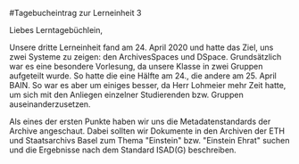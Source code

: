 #Tagebucheintrag zur Lerneinheit 3

Liebes Lerntagebüchlein, 

Unsere dritte Lerneinheit fand am 24. April 2020 und hatte das Ziel, uns zwei Systeme zu zeigen: den ArchivesSpaces und DSpace. Grundsätzlich war es eine besondere Vorlesung, da unsere Klasse in zwei Gruppen aufgeteilt wurde. So hatte die eine Hälfte am 24., die andere am 25. April BAIN. So war es aber um einiges besser, da Herr Lohmeier mehr Zeit hatte, um sich mit den Anliegen einzelner Studierenden bzw. Gruppen auseinanderzusetzen. 

Als eines der ersten Punkte haben wir uns die Metadatenstandards der Archive angeschaut. Dabei sollten wir Dokumente in den Archiven der ETH und Staatsarchivs Basel zum Thema "Einstein" bzw. "Einstein Ehrat" suchen und die Ergebnisse nach dem Standard ISAD(G) beschreiben. 
